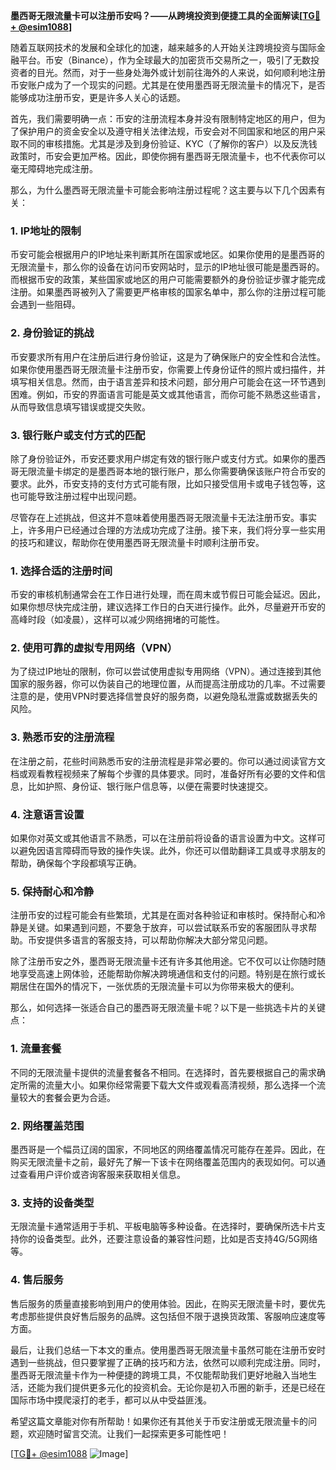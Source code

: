 **墨西哥无限流量卡可以注册币安吗？——从跨境投资到便捷工具的全面解读[[TG💪+ @esim1088](https://t.me/s/esim1088)]**

随着互联网技术的发展和全球化的加速，越来越多的人开始关注跨境投资与国际金融平台。币安（Binance），作为全球最大的加密货币交易所之一，吸引了无数投资者的目光。然而，对于一些身处海外或计划前往海外的人来说，如何顺利地注册币安账户成为了一个现实的问题。尤其是在使用墨西哥无限流量卡的情况下，是否能够成功注册币安，更是许多人关心的话题。

首先，我们需要明确一点：币安的注册流程本身并没有限制特定地区的用户，但为了保护用户的资金安全以及遵守相关法律法规，币安会对不同国家和地区的用户采取不同的审核措施。尤其是涉及到身份验证、KYC（了解你的客户）以及反洗钱政策时，币安会更加严格。因此，即使你拥有墨西哥无限流量卡，也不代表你可以毫无障碍地完成注册。

那么，为什么墨西哥无限流量卡可能会影响注册过程呢？这主要与以下几个因素有关：

### **1. IP地址的限制**
币安可能会根据用户的IP地址来判断其所在国家或地区。如果你使用的是墨西哥的无限流量卡，那么你的设备在访问币安网站时，显示的IP地址很可能是墨西哥的。而根据币安的政策，某些国家或地区的用户可能需要额外的身份验证步骤才能完成注册。如果墨西哥被列入了需要更严格审核的国家名单中，那么你的注册过程可能会遇到一些阻碍。

### **2. 身份验证的挑战**
币安要求所有用户在注册后进行身份验证，这是为了确保账户的安全性和合法性。如果你使用墨西哥无限流量卡注册币安，你需要上传身份证件的照片或扫描件，并填写相关信息。然而，由于语言差异和技术问题，部分用户可能会在这一环节遇到困难。例如，币安的界面语言可能是英文或其他语言，而你可能不熟悉这些语言，从而导致信息填写错误或提交失败。

### **3. 银行账户或支付方式的匹配**
除了身份验证外，币安还要求用户绑定有效的银行账户或支付方式。如果你的墨西哥无限流量卡绑定的是墨西哥本地的银行账户，那么你需要确保该账户符合币安的要求。此外，币安支持的支付方式可能有限，比如只接受信用卡或电子钱包等，这也可能导致注册过程中出现问题。

尽管存在上述挑战，但这并不意味着使用墨西哥无限流量卡无法注册币安。事实上，许多用户已经通过合理的方法成功完成了注册。接下来，我们将分享一些实用的技巧和建议，帮助你在使用墨西哥无限流量卡时顺利注册币安。

### **1. 选择合适的注册时间**
币安的审核机制通常会在工作日进行处理，而在周末或节假日可能会延迟。因此，如果你想尽快完成注册，建议选择工作日的白天进行操作。此外，尽量避开币安的高峰时段（如凌晨），这样可以减少网络拥堵的可能性。

### **2. 使用可靠的虚拟专用网络（VPN）**
为了绕过IP地址的限制，你可以尝试使用虚拟专用网络（VPN）。通过连接到其他国家的服务器，你可以伪装自己的地理位置，从而提高注册成功的几率。不过需要注意的是，使用VPN时要选择信誉良好的服务商，以避免隐私泄露或数据丢失的风险。

### **3. 熟悉币安的注册流程**
在注册之前，花些时间熟悉币安的注册流程是非常必要的。你可以通过阅读官方文档或观看教程视频来了解每个步骤的具体要求。同时，准备好所有必要的文件和信息，比如护照、身份证、银行账户信息等，以便在需要时快速提交。

### **4. 注意语言设置**
如果你对英文或其他语言不熟悉，可以在注册前将设备的语言设置为中文。这样可以避免因语言障碍而导致的操作失误。此外，你还可以借助翻译工具或寻求朋友的帮助，确保每个字段都填写正确。

### **5. 保持耐心和冷静**
注册币安的过程可能会有些繁琐，尤其是在面对各种验证和审核时。保持耐心和冷静是关键。如果遇到问题，不要急于放弃，可以尝试联系币安的客服团队寻求帮助。币安提供多语言的客服支持，可以帮助你解决大部分常见问题。

除了注册币安之外，墨西哥无限流量卡还有许多其他用途。它不仅可以让你随时随地享受高速上网体验，还能帮助你解决跨境通信和支付的问题。特别是在旅行或长期居住在国外的情况下，一张优质的无限流量卡可以为你带来极大的便利。

那么，如何选择一张适合自己的墨西哥无限流量卡呢？以下是一些挑选卡片的关键点：

### **1. 流量套餐**
不同的无限流量卡提供的流量套餐各不相同。在选择时，首先要根据自己的需求确定所需的流量大小。如果你经常需要下载大文件或观看高清视频，那么选择一个流量较大的套餐会更为合适。

### **2. 网络覆盖范围**
墨西哥是一个幅员辽阔的国家，不同地区的网络覆盖情况可能存在差异。因此，在购买无限流量卡之前，最好先了解一下该卡在网络覆盖范围内的表现如何。可以通过查看用户评价或咨询客服来获取相关信息。

### **3. 支持的设备类型**
无限流量卡通常适用于手机、平板电脑等多种设备。在选择时，要确保所选卡片支持你的设备类型。此外，还要注意设备的兼容性问题，比如是否支持4G/5G网络等。

### **4. 售后服务**
售后服务的质量直接影响到用户的使用体验。因此，在购买无限流量卡时，要优先考虑那些提供良好售后服务的品牌。这包括但不限于退换货政策、客服响应速度等方面。

最后，让我们总结一下本文的重点。使用墨西哥无限流量卡虽然可能在注册币安时遇到一些挑战，但只要掌握了正确的技巧和方法，依然可以顺利完成注册。同时，墨西哥无限流量卡作为一种便捷的跨境工具，不仅能帮助我们更好地融入当地生活，还能为我们提供更多元化的投资机会。无论你是初入币圈的新手，还是已经在国际市场中摸爬滚打的老手，都可以从中受益匪浅。

希望这篇文章能对你有所帮助！如果你还有其他关于币安注册或无限流量卡的问题，欢迎随时留言交流。让我们一起探索更多可能性吧！

[[TG💪+ @esim1088](https://t.me/s/esim1088) ![Image](https://i.postimg.cc/4NQfJmqS/Snipaste-2025-05-13-00-14-12.png)]